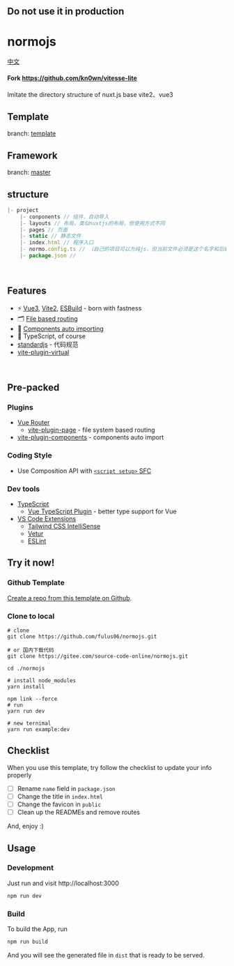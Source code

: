 ## Do not use it in production

# normojs

[中文](./README.cn.md)

#### Fork https://github.com/kn0wn/vitesse-lite 

Imitate the directory structure of nuxt.js base vite2、vue3



## Template

branch: [template](./tree/template )



## Framework

branch: [master](./tree/master)





## structure

```js
|- project
    |- conponents // 组件，自动导入
    |- layouts // 布局，类似nuxtjs的布局，但使用方式不同
    |- pages // 页面
    |- static // 静态文件
    |- index.html // 程序入口
    |- normo.config.ts // （自己的项目可以为纯js，但当前文件必须是这个名字和后缀，当前文件的编译由框架esbuild处理）同vite.config.js 可在package.json#script:normo修改
    |- package.json // 
```





<br>

## Features

- ⚡️ [Vue3](https://github.com/vuejs/vue-next), [Vite2](https://github.com/vitejs/vite), [ESBuild](https://github.com/evanw/esbuild) - born with fastness
- 🗂 [File based routing](./src/pages)
- 📲 [Components auto importing](./src/components)
- 🦾 TypeScript, of course
- [standardjs](https://github.com/standard/standard) - 代码规范
- [vite-plugin-virtual](https://github.com/patak-js/vite-plugin-virtual)

<br>

## Pre-packed

### Plugins

- [Vue Router](https://github.com/vuejs/vue-router)
  - [vite-plugin-page](https://github.com/hannoeru/vite-plugin-pages) - file system based routing
- [vite-plugin-components](https://github.com/antfu/vite-plugin-components) - components auto import

### Coding Style

- Use Composition API with [`<script setup>` SFC](https://github.com/vuejs/rfcs/blob/sfc-improvements/active-rfcs/0000-sfc-script-setup.md)

### Dev tools

- [TypeScript](https://www.typescriptlang.org/)
  - [Vue TypeScript Plugin](https://github.com/znck/vue-developer-experience/tree/master/packages/typescript-plugin-vue) - better type support for Vue
- [VS Code Extensions](./.vscode/extensions.json)
  - [Tailwind CSS IntelliSense](https://marketplace.visualstudio.com/items?itemName=bradlc.vscode-tailwindcss)
  - [Vetur](https://marketplace.visualstudio.com/items?itemName=octref.vetur)
  - [ESLint](https://marketplace.visualstudio.com/items?itemName=dbaeumer.vscode-eslint)

## Try it now!

### Github Template

[Create a repo from this template on Github](https://github.com/fulus06/normo.js/generate).

### Clone to local

```shell
# clone
git clone https://github.com/fulus06/normojs.git

# or 国内下载代码
git clone https://gitee.com/source-code-online/normojs.git

cd ./normojs

# install node_modules
yarn install

npm link --force
# run
yarn run dev

# new ternimal
yarn run example:dev
```



## Checklist

When you use this template, try follow the checklist to update your info properly

- [ ] Rename `name` field in `package.json`
- [ ] Change the title in `index.html`
- [ ] Change the favicon in `public`
- [ ] Clean up the READMEs and remove routes

And, enjoy :)

## Usage

### Development

Just run and visit http://localhost:3000

```bash
npm run dev
```

### Build

To build the App, run

```bash
npm run build
```

And you will see the generated file in `dist` that is ready to be served.